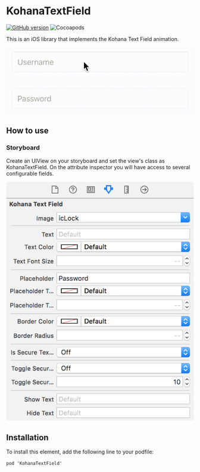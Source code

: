 # KohanaTextField
[![GitHub version](https://badge.fury.io/gh/natangr%2Fkohanatextfield.svg)](https://badge.fury.io/gh/natangr%2Fkohanatextfield) ![Cocoapods](https://cocoapod-badges.herokuapp.com/v/KohanaTextField/badge.png)

This is an iOS library that implements the Kohana Text Field animation.

![Animation](Images/animation.gif)

## How to use
### Storyboard
Create an UIView on your storyboard and set the view's class as KohanaTextField.
On the attribute inspector you will have access to several configurable fields.

![Attribute Inspector](Images/attribute_inspector.png)

## Installation
To install this element, add the following line to your podfile:
```
pod 'KohanaTextField'
```
